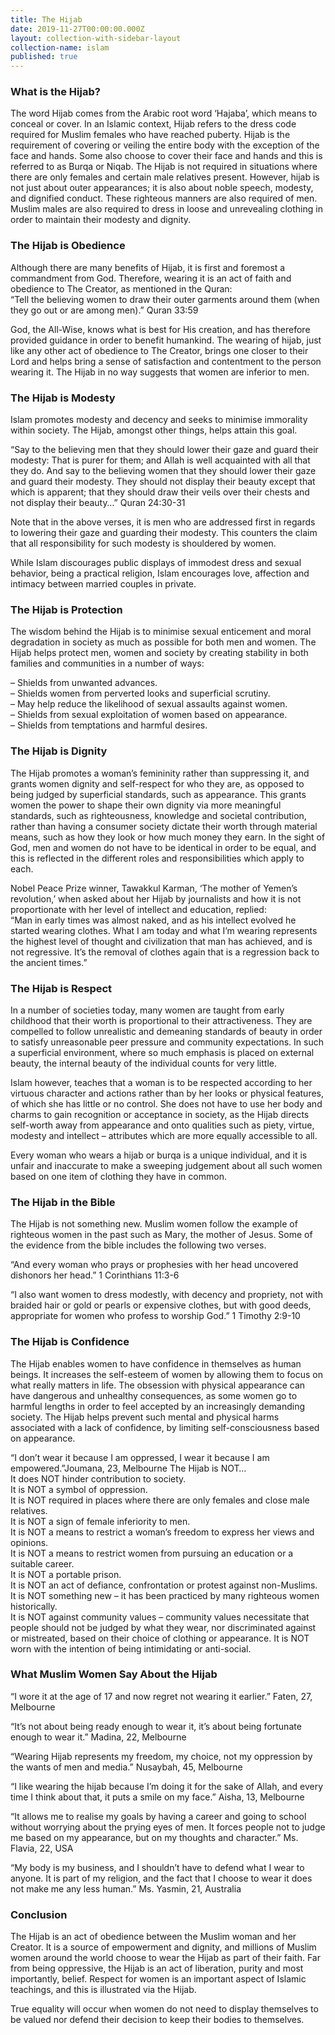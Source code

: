 ```yaml
---
title: The Hijab
date: 2019-11-27T00:00:00.000Z
layout: collection-with-sidebar-layout
collection-name: islam
published: true
---
```


### What is the Hijab?
The word Hijab comes from the Arabic root word ‘Hajaba’, which means to conceal or cover. In an Islamic context, Hijab refers to the dress code required for Muslim females who have reached puberty. Hijab is the requirement of covering or veiling the entire body with the exception of the face and hands. Some also choose to cover their face and hands and this is referred to as Burqa or Niqab. The Hijab is not required in situations where there are only females and certain male relatives present. However, hijab is not just about outer appearances; it is also about noble speech, modesty, and dignified conduct. These righteous manners are also required of men. Muslim males are also required to dress in loose and unrevealing clothing in order to maintain their modesty and dignity.

### The Hijab is Obedience
Although there are many benefits of Hijab, it is first and foremost a commandment from God. Therefore, wearing it is an act of faith and obedience to The Creator, as mentioned in the Quran:  
“Tell the believing women to draw their outer garments around them (when they go out or are among men).” Quran 33:59

God, the All-Wise, knows what is best for His creation, and has therefore provided guidance in order to benefit humankind. The wearing of hijab, just like any other act of obedience to The Creator, brings one closer to their Lord and helps bring a sense of satisfaction and contentment to the person wearing it. The Hijab in no way suggests that women are inferior to men.

### The Hijab is Modesty
Islam promotes modesty and decency and seeks to minimise immorality within society. The Hijab, amongst other things, helps attain this goal.

“Say to the believing men that they should lower their gaze and guard their modesty: That is purer for them; and Allah is well acquainted with all that they do. And say to the believing women that they should lower their gaze and guard their modesty. They should not display their beauty except that which is apparent; that they should draw their veils over their chests and not display their beauty…” Quran 24:30-31  

Note that in the above verses, it is men who are addressed first in regards to lowering their gaze and guarding their modesty. This counters the claim that all responsibility for such modesty is shouldered by women.

While Islam discourages public displays of immodest dress and sexual behavior, being a practical religion, Islam encourages love, affection and intimacy between married couples in private.

### The Hijab is Protection
The wisdom behind the Hijab is to minimise sexual enticement and moral degradation in society as much as possible for both men and women. The Hijab helps protect men, women and society by creating stability in both families and communities in a number of ways:

– Shields from unwanted advances.  
– Shields women from perverted looks and superficial scrutiny.  
– May help reduce the likelihood of sexual assaults against women.  
– Shields from sexual exploitation of women based on appearance.  
– Shields from temptations and harmful desires.  

### The Hijab is Dignity
The Hijab promotes a woman’s femininity rather than suppressing it, and grants women dignity and self-respect for who they are, as opposed to being judged by superficial standards, such as appearance. This grants women the power to shape their own dignity via more meaningful standards, such as righteousness, knowledge and societal contribution, rather than having a consumer society dictate their worth through material means, such as how they look or how much money they earn. In the sight of God, men and women do not have to be identical in order to be equal, and this is reflected in the different roles and responsibilities which apply to each.

Nobel Peace Prize winner, Tawakkul Karman, ‘The mother of Yemen’s revolution,’ when asked about her Hijab by journalists and how it is not proportionate with her level of intellect and education, replied:  
“Man in early times was almost naked, and as his intellect evolved he started wearing clothes. What I am today and what I’m wearing represents the highest level of thought and civilization that man has achieved, and is not regressive. It’s the removal of clothes again that is a regression back to the ancient times.”

### The Hijab is Respect
In a number of societies today, many women are taught from early childhood that their worth is proportional to their attractiveness. They are compelled to follow unrealistic and demeaning standards of beauty in order to satisfy unreasonable peer pressure and community expectations. In such a superficial environment, where so much emphasis is placed on external beauty, the internal beauty of the individual counts for very little.

Islam however, teaches that a woman is to be respected according to her virtuous character and actions rather than by her looks or physical features, of which she has little or no control. She does not have to use her body and charms to gain recognition or acceptance in society, as the Hijab directs self-worth away from appearance and onto qualities such as piety, virtue, modesty and intellect – attributes which are more equally accessible to all.

Every woman who wears a hijab or burqa is a unique individual, and it is unfair and inaccurate to make a sweeping judgement about all such women based on one item of clothing they have in common.

### The Hijab in the Bible
The Hijab is not something new. Muslim women follow the example of righteous women in the past such as Mary, the mother of Jesus. Some of the evidence from the bible includes the following two verses.

“And every woman who prays or prophesies with her head uncovered dishonors her head.” 1 Corinthians 11:3-6

“I also want women to dress modestly, with decency and propriety, not with braided hair or gold or pearls or expensive clothes, but with good deeds, appropriate for women who profess to worship God.” 1 Timothy 2:9-10

### The Hijab is Confidence
The Hijab enables women to have confidence in themselves as human beings. It increases the self-esteem of women by allowing them to focus on what really matters in life. The obsession with physical appearance can have dangerous and unhealthy consequences, as some women go to harmful lengths in order to feel accepted by an increasingly demanding society. The Hijab helps prevent such mental and physical harms associated with a lack of confidence, by limiting self-consciousness based on appearance.

“I don’t wear it because I am oppressed, I wear it because I am empowered.”Joumana, 23, Melbourne
The Hijab is NOT…  
It does NOT hinder contribution to society.  
It is NOT a symbol of oppression.  
It is NOT required in places where there are only females and close male relatives.  
It is NOT a sign of female inferiority to men.  
It is NOT a means to restrict a woman’s freedom to express her views and opinions.  
It is NOT a means to restrict women from pursuing an education or a suitable career.  
It is NOT a portable prison.  
It is NOT an act of defiance, confrontation or protest against non-Muslims.  
It is NOT something new – it has been practiced by many righteous women historically.  
It is NOT against community values – community values necessitate that people should not be judged by what they wear, nor discriminated against or mistreated, based on their choice of clothing or appearance.
It is NOT worn with the intention of being intimidating or anti-social.  

### What Muslim Women Say About the Hijab
“I wore it at the age of 17 and now regret not wearing it earlier.” Faten, 27, Melbourne

“It’s not about being ready enough to wear it, it’s about being fortunate enough to wear it.” Madina, 22, Melbourne

“Wearing Hijab represents my freedom, my choice, not my oppression by the wants of men and media.” Nusaybah, 45, Melbourne

“I like wearing the hijab because I’m doing it for the sake of Allah, and every time I think about that, it puts a smile on my face.” Aisha, 13, Melbourne

“It allows me to realise my goals by having a career and going to school without worrying about the prying eyes of men. It forces people not to judge me based on my appearance, but on my thoughts and character.” Ms. Flavia, 22, USA

“My body is my business, and I shouldn’t have to defend what I wear to anyone. It is part of my religion, and the fact that I choose to wear it does not make me any less human.” Ms. Yasmin, 21, Australia

### Conclusion
The Hijab is an act of obedience between the Muslim woman and her Creator. It is a source of empowerment and dignity, and millions of Muslim women around the world choose to wear the Hijab as part of their faith. Far from being oppressive, the Hijab is an act of liberation, purity and most importantly, belief. Respect for women is an important aspect of Islamic teachings, and this is illustrated via the Hijab.

True equality will occur when women do not need to display themselves to be valued nor defend their decision to keep their bodies to themselves.
